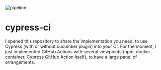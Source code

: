 ![pipeline](https://github.com/alexandrerousselledecath/cypress-test/workflows/pipeline/badge.svg?branch=master)

# cypress-ci

I opened this repository to share the implementation you need, to use Cypress (with or without cucumber plugin) into your CI. For the moment, I just implemented GitHub Actions with several viewpoints (npm, docker container, Cypress GitHub Action itself), to have a large panel of arrangements.
